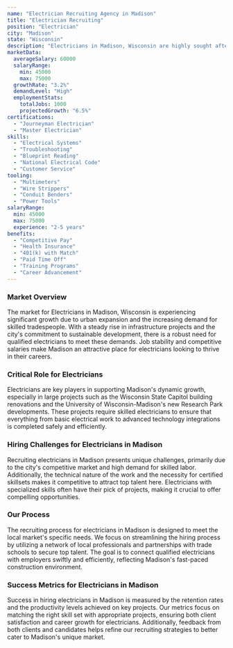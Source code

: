```yaml
---
name: "Electrician Recruiting Agency in Madison"
title: "Electrician Recruiting"
position: "Electrician"
city: "Madison"
state: "Wisconsin"
description: "Electricians in Madison, Wisconsin are highly sought after for both commercial and residential projects, providing services such as routine maintenance, installations, and emergency repairs."
marketData:
  averageSalary: 60000
  salaryRange:
    min: 45000
    max: 75000
  growthRate: "3.2%"
  demandLevel: "High"
  employmentStats:
    totalJobs: 1000
    projectedGrowth: "6.5%"
certifications:
  - "Journeyman Electrician"
  - "Master Electrician"
skills:
  - "Electrical Systems"
  - "Troubleshooting"
  - "Blueprint Reading"
  - "National Electrical Code"
  - "Customer Service"
tooling:
  - "Multimeters"
  - "Wire Strippers"
  - "Conduit Benders"
  - "Power Tools"
salaryRange:
  min: 45000
  max: 75000
  experience: "2-5 years"
benefits:
  - "Competitive Pay"
  - "Health Insurance"
  - "401(k) with Match"
  - "Paid Time Off"
  - "Training Programs"
  - "Career Advancement"
---
```


### Market Overview
The market for Electricians in Madison, Wisconsin is experiencing significant growth due to urban expansion and the increasing demand for skilled tradespeople. With a steady rise in infrastructure projects and the city's commitment to sustainable development, there is a robust need for qualified electricians to meet these demands. Job stability and competitive salaries make Madison an attractive place for electricians looking to thrive in their careers.

### Critical Role for Electricians
Electricians are key players in supporting Madison's dynamic growth, especially in large projects such as the Wisconsin State Capitol building renovations and the University of Wisconsin-Madison's new Research Park developments. These projects require skilled electricians to ensure that everything from basic electrical work to advanced technology integrations is completed safely and efficiently.

### Hiring Challenges for Electricians in Madison
Recruiting electricians in Madison presents unique challenges, primarily due to the city's competitive market and high demand for skilled labor. Additionally, the technical nature of the work and the necessity for certified skillsets makes it competitive to attract top talent here. Electricians with specialized skills often have their pick of projects, making it crucial to offer compelling opportunities.

### Our Process
The recruiting process for electricians in Madison is designed to meet the local market's specific needs. We focus on streamlining the hiring process by utilizing a network of local professionals and partnerships with trade schools to secure top talent. The goal is to connect qualified electricians with employers swiftly and efficiently, reflecting Madison's fast-paced construction environment.

### Success Metrics for Electricians in Madison
Success in hiring electricians in Madison is measured by the retention rates and the productivity levels achieved on key projects. Our metrics focus on matching the right skill set with appropriate projects, ensuring both client satisfaction and career growth for electricians. Additionally, feedback from both clients and candidates helps refine our recruiting strategies to better cater to Madison's unique market.